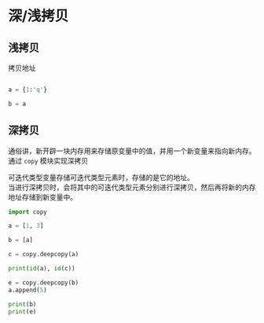 # 深/浅拷贝

## 浅拷贝

拷贝地址


```py

a = {1:'q'}

b = a

```

## 深拷贝

通俗讲，新开辟一块内存用来存储原变量中的值，并用一个新变量来指向新内存。
通过 `copy` 模块实现深拷贝

可迭代类型变量存储可迭代类型元素时，存储的是它的地址。  
当进行深拷贝时，会将其中的可迭代类型元素分别进行深拷贝，然后再将新的内存地址存储到新变量中。


```py
import copy

a = [1, 3]

b = [a]

c = copy.deepcopy(a)

print(id(a), id(c))

e = copy.deepcopy(b)
a.append(5)

print(b)
print(e)
```
